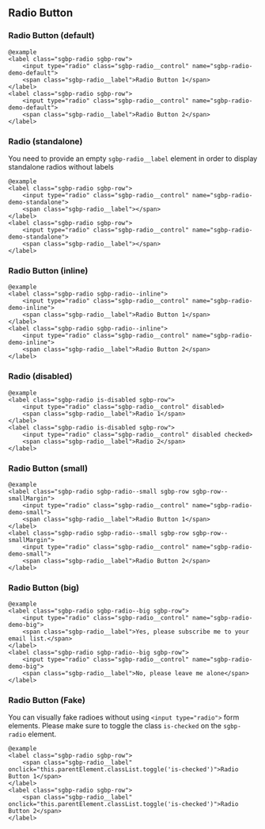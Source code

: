 ## Radio Button

### Radio Button (default)

    @example
    <label class="sgbp-radio sgbp-row">
        <input type="radio" class="sgbp-radio__control" name="sgbp-radio-demo-default">
        <span class="sgbp-radio__label">Radio Button 1</span>
    </label>
    <label class="sgbp-radio sgbp-row">
        <input type="radio" class="sgbp-radio__control" name="sgbp-radio-demo-default">
        <span class="sgbp-radio__label">Radio Button 2</span>
    </label>
    
### Radio (standalone)

You need to provide an empty `sgbp-radio__label` element in order to display standalone radios without labels

    @example
    <label class="sgbp-radio sgbp-row">
        <input type="radio" class="sgbp-radio__control" name="sgbp-radio-demo-standalone">
        <span class="sgbp-radio__label"></span>
    </label>
    <label class="sgbp-radio sgbp-row">
        <input type="radio" class="sgbp-radio__control" name="sgbp-radio-demo-standalone">
        <span class="sgbp-radio__label"></span>
    </label>

### Radio Button (inline)
  
    @example
    <label class="sgbp-radio sgbp-radio--inline">
        <input type="radio" class="sgbp-radio__control" name="sgbp-radio-demo-inline">
        <span class="sgbp-radio__label">Radio Button 1</span>
    </label>
    <label class="sgbp-radio sgbp-radio--inline">
        <input type="radio" class="sgbp-radio__control" name="sgbp-radio-demo-inline">
        <span class="sgbp-radio__label">Radio Button 2</span>
    </label>

### Radio (disabled)

    @example
    <label class="sgbp-radio is-disabled sgbp-row">
        <input type="radio" class="sgbp-radio__control" disabled>
        <span class="sgbp-radio__label">Radio 1</span>
    </label>
    <label class="sgbp-radio is-disabled sgbp-row">
        <input type="radio" class="sgbp-radio__control" disabled checked>
        <span class="sgbp-radio__label">Radio 2</span>
    </label>

### Radio Button (small)
  
    @example
    <label class="sgbp-radio sgbp-radio--small sgbp-row sgbp-row--smallMargin">
        <input type="radio" class="sgbp-radio__control" name="sgbp-radio-demo-small">
        <span class="sgbp-radio__label">Radio Button 1</span>
    </label>
    <label class="sgbp-radio sgbp-radio--small sgbp-row sgbp-row--smallMargin">
        <input type="radio" class="sgbp-radio__control" name="sgbp-radio-demo-small">
        <span class="sgbp-radio__label">Radio Button 2</span>
    </label>

### Radio Button (big)

    @example
    <label class="sgbp-radio sgbp-radio--big sgbp-row">
        <input type="radio" class="sgbp-radio__control" name="sgbp-radio-demo-big">
        <span class="sgbp-radio__label">Yes, please subscribe me to your email list.</span>
    </label>
    <label class="sgbp-radio sgbp-radio--big sgbp-row">
        <input type="radio" class="sgbp-radio__control" name="sgbp-radio-demo-big">
        <span class="sgbp-radio__label">No, please leave me alone</span>
    </label>

### Radio Button (Fake)

You can visually fake radioes without using ```<input type="radio">``` form elements.
Please make sure to toggle the class ```is-checked``` on the ```sgbp-radio``` element.

    @example
    <label class="sgbp-radio sgbp-row">
        <span class="sgbp-radio__label" onclick="this.parentElement.classList.toggle('is-checked')">Radio Button 1</span>
    </label>
    <label class="sgbp-radio sgbp-row">
        <span class="sgbp-radio__label" onclick="this.parentElement.classList.toggle('is-checked')">Radio Button 2</span>
    </label>
